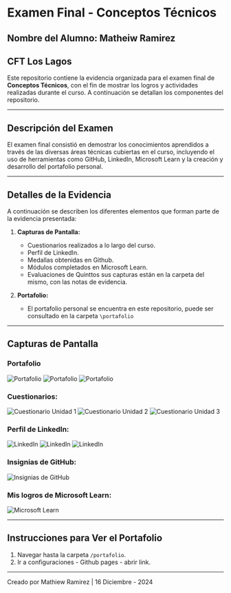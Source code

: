 # Examen Final - Conceptos Técnicos

## Nombre del Alumno: Matheiw Ramirez
## CFT Los Lagos

Este repositorio contiene la evidencia organizada para el examen final de **Conceptos Técnicos**, con el fin de mostrar los logros y actividades realizadas durante el curso. A continuación se detallan los componentes del repositorio.

---

## Descripción del Examen

El examen final consistió en demostrar los conocimientos aprendidos a través de las diversas áreas técnicas cubiertas en el curso, incluyendo el uso de herramientas como GitHub, LinkedIn, Microsoft Learn y la creación y desarrollo del portafolio personal.

---

## Detalles de la Evidencia

A continuación se describen los diferentes elementos que forman parte de la evidencia presentada:

1. **Capturas de Pantalla:**
   - Cuestionarios realizados a lo largo del curso.
   - Perfil de LinkedIn.
   - Medallas obtenidas en Github.
   - Módulos completados en Microsoft Learn.
   - Evaluaciones de Quinttos sus capturas están en la carpeta del mismo, con las notas de evidencia.
   
2. **Portafolio:**
   - El portafolio personal se encuentra en este repositorio, puede ser consultado en la carpeta `\portafolio`

---

## Capturas de Pantalla

### Portafolio 
![Portafolio](portafolios1.png)
![Portafolio](portafolios2.png)
![Portafolio](portafolios3.png)
### Cuestionarios:
![Cuestionario Unidad 1](CuestionarioUnidad1.png)
![Cuestionario Unidad 2](CuestionarioUnidad2.png)
![Cuestionario Unidad 3](CuestionarioUnidad3.png)

### Perfil de LinkedIn:
![LinkedIn](Perfil-linkedin-link_github.png)
![LinkedIn](Perfil-linkedin.png)
![LinkedIn](Perfil-linkedin-acerca_de.png)


### Insignias de GitHub:
![Insignias de GitHub](CapturasdeInsignias.png)

### Mis logros de Microsoft Learn:
![Microsoft Learn](logros.png)

---


## Instrucciones para Ver el Portafolio

1. Navegar hasta la carpeta `/portafolio`.
2. Ir a configuraciones - Github pages - abrir link.

---
Creado por Mathiew Ramirez | 16 Diciembre - 2024
